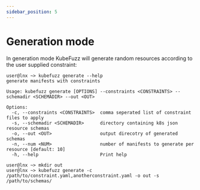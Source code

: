 ```yaml
---
sidebar_position: 5 
---
```


# Generation mode 

In generation mode KubeFuzz will generate random resources according to the user supplied constraint:

```terminal
user@lnx ~> kubefuzz generate --help
generate manifests with constraints

Usage: kubefuzz generate [OPTIONS] --constraints <CONSTRAINTS> --schemadir <SCHEMADIR> --out <OUT>

Options:
  -c, --constraints <CONSTRAINTS>  comma seperated list of constraint files to apply
  -s, --schemadir <SCHEMADIR>      directory containing k8s json resource schemas
  -o, --out <OUT>                  output direcotry of generated schemas
  -n, --num <NUM>                  number of manifests to generate per resource [default: 10]
  -h, --help                       Print help

user@lnx ~> mkdir out
user@lnx ~> kubefuzz generate -c /path/to/constraint.yaml,anotherconstraint.yaml -o out -s /path/to/schemas/
```
